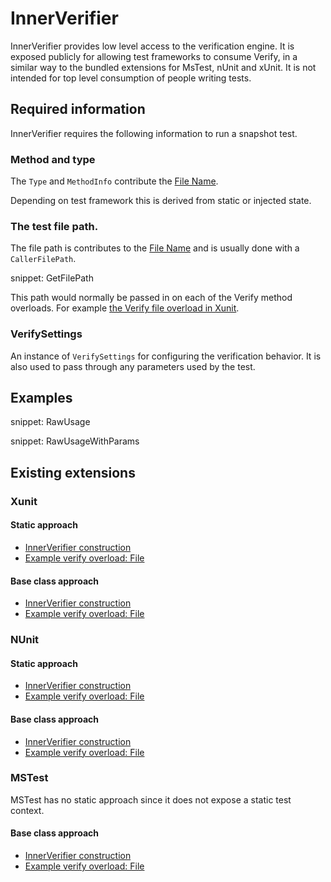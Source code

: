 # InnerVerifier

InnerVerifier provides low level access to the verification engine. It is exposed publicly for allowing test frameworks to consume Verify, in a similar way to the bundled extensions for MsTest, nUnit and xUnit. It is not intended for top level consumption of people writing tests.


## Required information

InnerVerifier requires the following information to run a snapshot test.


### Method and type

The `Type` and `MethodInfo` contribute the [File Name](/docs/naming.md).

Depending on test framework this is derived from static or injected state.


### The test file path.

The file path is contributes to the [File Name](/docs/naming.md) and is usually done with a `CallerFilePath`.

snippet: GetFilePath

This path would normally be passed in on each of the Verify method overloads. For example [the Verify file overload in Xunit](https://github.com/VerifyTests/Verify/blob/main/src/Verify.Xunit/Verifier_File.cs).


### VerifySettings

An instance of `VerifySettings` for configuring the verification behavior. It is also used to pass through any parameters used by the test.


## Examples

snippet: RawUsage

snippet: RawUsageWithParams


## Existing extensions


### Xunit


#### Static approach

 * [InnerVerifier construction](https://github.com/VerifyTests/Verify/blob/main/src/Verify.Xunit/Verifier.cs)
 * [Example verify overload: File](https://github.com/VerifyTests/Verify/blob/main/src/Verify.Xunit/Verifier_File.cs)


#### Base class approach

 * [InnerVerifier construction](https://github.com/VerifyTests/Verify/blob/main/src/Verify.Xunit/VerifyBase.cs)
 * [Example verify overload: File](https://github.com/VerifyTests/Verify/blob/main/src/Verify.Xunit/VerifyBase_File.cs)


### NUnit


#### Static approach

 * [InnerVerifier construction](https://github.com/VerifyTests/Verify/blob/main/src/Verify.NUnit/Verifier.cs)
 * [Example verify overload: File](https://github.com/VerifyTests/Verify/blob/main/src/Verify.NUnit/Verifier_File.cs)


#### Base class approach

 * [InnerVerifier construction](https://github.com/VerifyTests/Verify/blob/main/src/Verify.NUnit/VerifyBase.cs)
 * [Example verify overload: File](https://github.com/VerifyTests/Verify/blob/main/src/Verify.NUnit/VerifyBase_File.cs)


### MSTest

MSTest has no static approach since it does not expose a static test context.

#### Base class approach

 * [InnerVerifier construction](https://github.com/VerifyTests/Verify/blob/main/src/Verify.MSTest/VerifyBase.cs)
 * [Example verify overload: File](https://github.com/VerifyTests/Verify/blob/main/src/Verify.MSTest/VerifyBase_File.cs)